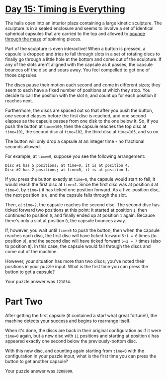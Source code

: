# [Day 15: Timing is Everything][1]

The halls open into an interior plaza containing a large kinetic sculpture.
The sculpture is in a sealed enclosure and seems to involve a set of
identical spherical capsules that are carried to the top and allowed to
[bounce through the maze][2] of spinning pieces.

Part of the sculpture is even interactive! When a button is pressed, a
capsule is dropped and tries to fall through slots in a set of rotating
discs to finally go through a little hole at the bottom and come out of the
sculpture. If any of the slots aren't aligned with the capsule as it
passes, the capsule bounces off the disc and soars away. You feel compelled
to get one of those capsules.

The discs pause their motion each second and come in different sizes; they
seem to each have a fixed number of positions at which they stop. You
decide to call the position with the slot `0`, and count up for each
position it reaches next.

Furthermore, the discs are spaced out so that after you push the button,
one second elapses before the first disc is reached, and one second elapses
as the capsule passes from one disk to the one below it. So, if you push
the button at `time=100`, then the capsule reaches the top disc at `time=101`,
the second disc at `time=102`, the third disc at `time=103`, and so on.

The button will only drop a capsule at an integer time - no fractional
seconds allowed.

For example, at `time=0`, suppose you see the following arrangement:

```
Disc #1 has 5 positions; at time=0, it is at position 4.
Disc #2 has 2 positions; at time=0, it is at position 1.
```

If you press the button exactly at `time=0`, the capsule would start to
fall; it would reach the first disc at `time=1`. Since the first disc was
at position `4` at `time=0`, by `time=1` it has ticked one position
forward.  As a five-position disc, the next position is `0`, and the
capsule falls through the slot.

Then, at `time=2`, the capsule reaches the second disc. The second disc has
ticked forward two positions at this point: it started at position `1`, then
continued to position `0`, and finally ended up at position `1` again. Because
there's only a slot at position `0`, the capsule bounces away.

If, however, you wait until `time=5` to push the button, then when the capsule
reaches each disc, the first disc will have ticked forward `5+1 = 6` times (to
position `0`), and the second disc will have ticked forward `5+2 = 7` times
(also to position `0`). In this case, the capsule would fall through the discs
and come out of the machine.

However, your situation has more than two discs; you've noted their positions
in your puzzle input. What is the first time you can press the button to get a
capsule?

Your puzzle answer was `121834`.

# Part Two

After getting the first capsule (it contained a star! what great fortune!), the
machine detects your success and begins to rearrange itself.

When it's done, the discs are back in their original configuration as if it
were `time=0` again, but a new disc with `11` positions and starting at
position `0` has appeared exactly one second below the previously-bottom disc.

With this new disc, and counting again starting from `time=0` with the
configuration in your puzzle input, what is the first time you can press the
button to get another capsule?

Your puzzle answer was `3208099`.

[1]: http://adventofcode.com/2016/day/15
[2]: https://youtu.be/IxDoO9oODOk?t=177

